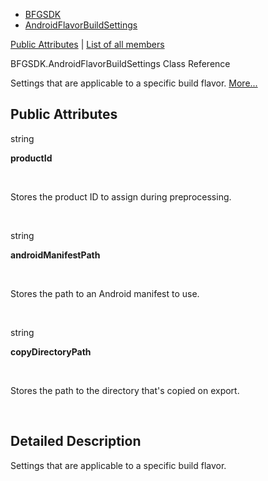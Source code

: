   - [BFGSDK](namespace_b_f_g_s_d_k.html)
  - [AndroidFlavorBuildSettings](class_b_f_g_s_d_k_1_1_android_flavor_build_settings.html)

[Public Attributes](#pub-attribs) | [List of all
members](class_b_f_g_s_d_k_1_1_android_flavor_build_settings-members.html)

BFGSDK.AndroidFlavorBuildSettings Class Reference

Settings that are applicable to a specific build flavor.
[More...](class_b_f_g_s_d_k_1_1_android_flavor_build_settings.html#details)

##  Public Attributes

string 

**productId**

 

Stores the product ID to assign during preprocessing.  

 

string 

**androidManifestPath**

 

Stores the path to an Android manifest to use.  

 

string 

**copyDirectoryPath**

 

Stores the path to the directory that's copied on export.  

 

## Detailed Description

Settings that are applicable to a specific build flavor.
